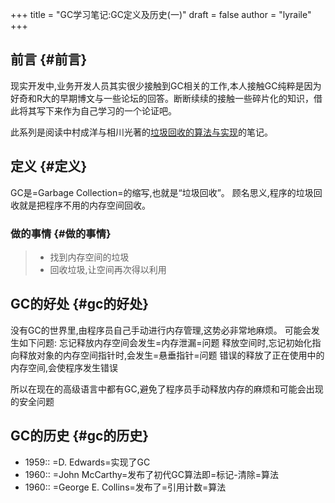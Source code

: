 +++
title = "GC学习笔记:GC定义及历史(一)"
draft = false
author = "lyraile"
+++

## 前言 {#前言}

现实开发中,业务开发人员其实很少接触到GC相关的工作,本人接触GC纯粹是因为好奇和R大的早期博文与一些论坛的回答。断断续续的接触一些碎片化的知识，借此将其写下来作为自己学习的一个论证吧。

此系列是阅读中村成洋与相川光著的[垃圾回收的算法与实现](https://www.amazon.cn/%E5%9E%83%E5%9C%BE%E5%9B%9E%E6%94%B6%E7%9A%84%E7%AE%97%E6%B3%95%E4%B8%8E%E5%AE%9E%E7%8E%B0-%E6%97%A5-%E4%B8%AD%E6%9D%91%E6%88%90%E6%B4%8B-%E7%9B%B8%E5%B7%9D%E5%85%89/dp/B01JZS0AO8/ref=sr_1_1?s=amazon-global-store&ie=UTF8&qid=1511623644&sr=8-1&keywords=%E5%9E%83%E5%9C%BE%E5%9B%9E%E6%94%B6%E7%9A%84%E7%AE%97%E6%B3%95%E4%B8%8E%E5%AE%9E%E7%8E%B0)的笔记。


## 定义 {#定义}

GC是=Garbage Collection=的缩写,也就是“垃圾回收”。
顾名思义,程序的垃圾回收就是把程序不用的内存空间回收。


### 做的事情 {#做的事情}

> -   找到内存空间的垃圾
> -   回收垃圾,让空间再次得以利用


## GC的好处 {#gc的好处}

没有GC的世界里,由程序员自己手动进行内存管理,这势必非常地麻烦。
可能会发生如下问题: 忘记释放内存空间会发生=内存泄漏=问题
释放空间时,忘记初始化指向释放对象的内存空间指针时,会发生=悬垂指针=问题
错误的释放了正在使用中的内存空间,会使程序发生错误

所以在现在的高级语言中都有GC,避免了程序员手动释放内存的麻烦和可能会出现的安全问题


## GC的历史 {#gc的历史}

-   1959:: =D. Edwards=实现了GC
-   1960:: =John McCarthy=发布了初代GC算法即=标记-清除=算法
-   1960:: =George E. Collins=发布了=引用计数=算法